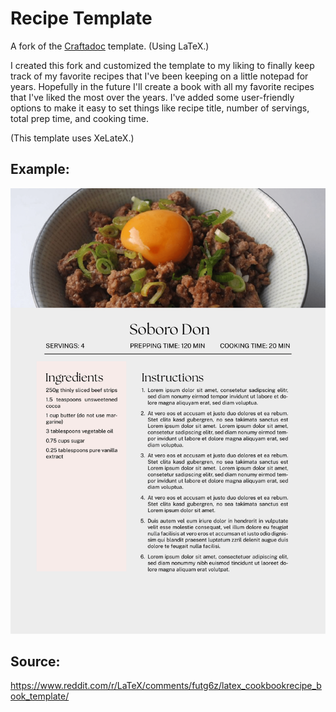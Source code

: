 # Recipe Template

A fork of the [Craftadoc](https://craftadoc.com) template. (Using LaTeX.)

I created this fork and customized the template to my liking to finally keep track of my favorite recipes that I've been keeping on a little notepad for years. Hopefully in the future I'll create a book with all my favorite recipes that I've liked the most over the years.  I've added some user-friendly options to make it easy to set things like recipe title, number of servings, total prep time, and cooking time.

(This template uses XeLateX.)

## Example:
![recipe_example](./example.png)

## Source:
https://www.reddit.com/r/LaTeX/comments/futg6z/latex_cookbookrecipe_book_template/


